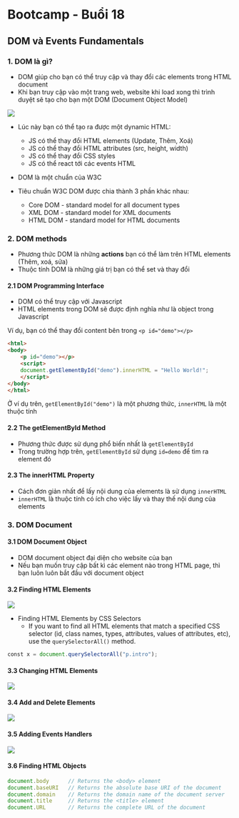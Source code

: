# Bootcamp - Buổi 18

## DOM và Events Fundamentals
### 1. DOM là gì? 
- DOM giúp cho bạn có thể truy cập và thay đổi các elements trong HTML document
- Khi bạn truy cập vào một trang web, website khi load xong thì trình duyệt sẽ tạo cho bạn một DOM (Document Object Model)

![](https://i.imgur.com/qrFwV9g.png)

- Lúc này bạn có thể tạo ra được một dynamic HTML:
	- JS có thể thay đổi HTML elements (Update, Thêm, Xoá)
	- JS có thể thay đổi HTML attributes (src, height, width)
	- JS có thể thay đổi CSS styles
	- JS có thể react tới các events HTML


- DOM là một chuẩn của W3C
- Tiêu chuẩn W3C DOM được chia thành 3 phần khác nhau:
	- Core DOM - standard model for all document types
	- XML DOM - standard model for XML documents
	- HTML DOM - standard model for HTML documents

### 2. DOM methods
- Phương thức DOM là những **actions** bạn có thể làm trên HTML elements (Thêm, xoá, sửa)
- Thuộc tính DOM là những giá trị bạn có thể set và thay đổi

#### 2.1 DOM Programming Interface
- DOM có thể truy cập với Javascript
- HTML elements trong DOM sẽ được định nghĩa như là object trong Javascript

Ví dụ, bạn có thể thay đổi content bên trong `<p id="demo"></p>`

```html
<html>  
<body>  
	<p id="demo"></p>  
	<script>  
	document.getElementById("demo").innerHTML = "Hello World!";  
	</script>  
</body>  
</html>
```

Ở ví dụ trên, `getElementById("demo")` là một phương thức, `innerHTML` là một thuộc tính

#### 2.2 The getElementById Method

- Phương thức được sử dụng phổ biến nhất là `getElementById` 
- Trong trường hợp trên, `getElementById` sử dụng `id=demo` để tìm ra element đó


#### 2.3 The innerHTML Property

- Cách đơn giản nhất để lấy nội dung của elements là sử dụng `innerHTML`
- `innerHTML`  là thuộc tính có ích cho việc lấy và thay thế nội dung của elements

### 3. DOM Document

#### 3.1 DOM Document Object
- DOM document object đại diện cho website của bạn
- Nếu bạn muốn truy cập bất kì các element nào trong HTML page, thì bạn luôn luôn bắt đầu với document object

#### 3.2 Finding HTML Elements

![](https://i.imgur.com/iVsOltD.png)

 - Finding HTML Elements by CSS Selectors
	- If you want to find all HTML elements that match a specified CSS selector (id, class names, types, attributes, values of attributes, etc), use the `querySelectorAll()` method.

```js
const x = document.querySelectorAll("p.intro");
```

#### 3.3 Changing HTML Elements
![](https://i.imgur.com/tlLyD43.png)


#### 3.4 Add and Delete Elements

![](https://i.imgur.com/hx7lQXF.png)

#### 3.5 Adding Events Handlers
![](https://i.imgur.com/suWWzvp.png)

#### 3.6 Finding HTML Objects

```js
document.body      // Returns the <body> element
document.baseURI   // Returns the absolute base URI of the document
document.domain    // Returns the domain name of the document server
document.title     // Returns the <title> element
document.URL       // Returns the complete URL of the document
```

